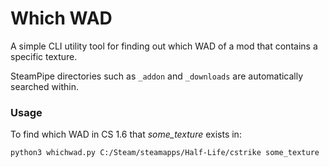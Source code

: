 # Which WAD

A simple CLI utility tool for finding out which WAD of a mod that contains a specific texture.

SteamPipe directories such as `_addon` and `_downloads` are automatically searched within.

### Usage

To find which WAD in CS 1.6 that *some_texture* exists in:

```cli
python3 whichwad.py C:/Steam/steamapps/Half-Life/cstrike some_texture
```
